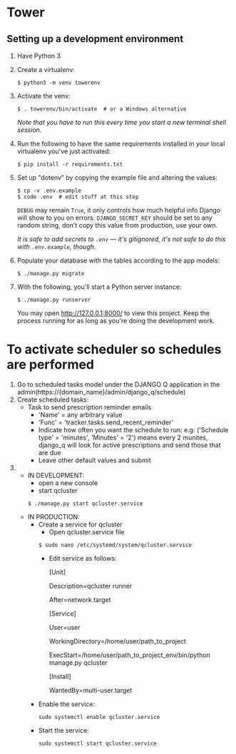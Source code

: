 # Tower

## Setting up a development environment

1. Have Python 3
2. Create a virtualenv:
   ```console
   $ python3 -m venv towerenv
   ```
3. Activate the venv:
   ```console
   $ . towerenv/bin/activate  # or a Windows alternative
   ```
   *Note that you have to run this every time you start a new
   terminal shell session.*
4. Run the following to have the same requirements installed in your local virtualenv you've just activated:
   ```console
   $ pip install -r requirements.txt
   ```
5. Set up "dotenv" by copying the example file and altering the values:
   ```console
   $ cp -v .env.example
   $ code .env  # edit stuff at this step
   ```
   `DEBUG` may remain `True`, it only controls how much helpful info
   Django will show to you on errors. `DJANGO_SECRET_KEY` should be set
   to any random string, don't copy this value from production, use your
   own. 
   
   *It is safe to add secrets to `.env` — it's gitignored, it's not safe
   to do this with `.env.example`, though.*
6. Populate your database with the tables according to
   the app models: 
   ```console
   $ ./manage.py migrate
   ```
7. With the following, you'll start a Python server instance:
   ```console
   $ ./manage.py runserver
   ```
   You may open http://127.0.0.1:8000/ to view this project.
   Keep the process running for as long as you're doing the development
   work.

# To activate scheduler so schedules are performed
1. Go to scheduled tasks model under the DJANGO Q application in the admin(https://{domain_name}/admin/django_q/schedule)
2. Create scheduled tasks:
   * Task to send prescription reminder emails
      * 'Name' = any arbitrary value
      * 'Func' = 'tracker.tasks.send_recent_reminder'
      * Indicate how often you want the schedule to run:
         e.g: ('Schedule type' = 'minutes', 'Minutes' = '2') means every 2 munites, django_q will look for active prescriptions and send those that are due
      * Leave other default values and submit
3. 
   * IN DEVELOPMENT:
      * open a new console
      * start qcluster
      ```console
      $ ./manage.py start qcluster.service
      ```
   * IN PRODUCTION:
      * Create a service for qcluster
         * Open qcluster.service file
         ```console
         $ sudo nano /etc/systemd/system/qcluster.service
         ```
         * Edit service as follows:

            [Unit]

            Description=qcluster runner

            After=network.target


            [Service]

            User=user

            WorkingDirectory=/home/user/path_to_project

            ExecStart=/home/user/path_to_project_env/bin/python manage.py qcluster


            [Install]

            WantedBy=multi-user.target
      * Enable the service:
         ```console
         sudo systemctl enable qcluster.service
         ```
      * Start the service:
         ```console
         sudo systemctl start qcluster.service
         ```